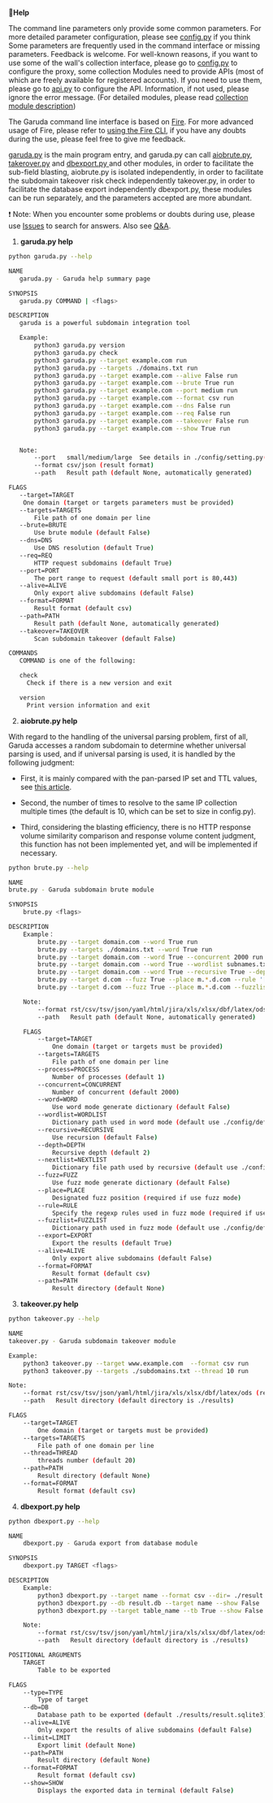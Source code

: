 **🤔Help**

The command line parameters only provide some common parameters. For more detailed parameter configuration, please see [config.py](https://github.com/shmilylty/OneForAll/tree/master/oneforall/config/setting.py) if you think Some parameters are frequently used in the command interface or missing parameters. Feedback is welcome. For well-known reasons, if you want to use some of the wall's collection interface, please go to [config.py](https://github.com/shmilylty/OneForAll/tree/master/oneforall/config/setting.py) to configure the proxy, some collection Modules need to provide APIs (most of which are freely available for registered accounts). If you need to use them, please go to [api.py](https://github.com/shmilylty/OneForAll/tree/master/oneforall/config/api.py) to configure the API. Information, if not used, please ignore the error message. (For detailed modules, please read [collection module description](https://github.com/shmilylty/OneForAll/tree/master/docs/collection_modules.md))

The Garuda command line interface is based on [Fire](https://github.com/google/python-fire/). For more advanced usage of Fire, please refer to [using the Fire CLI](https://github.com/google/Python-fire/blob/master/docs/using-cli.md), if you have any doubts during the use, please feel free to give me feedback.

[garuda.py](https://github.com/shmilylty/OneForAll/tree/master/oneforall/oneforall.py) is the main program entry, and garuda.py can call [aiobrute.py](https://github.com/shmilylty/OneForAll/tree/master/oneforall/aiobrute.py), [takerover.py](https://github.com/shmilylty/OneForAll/tree/master/oneforall/takerover.py) and [dbexport.py ](https://github.com/shmilylty/OneForAll/tree/master/oneforall/dbexport.py) and other modules, in order to facilitate the sub-field blasting, aiobrute.py is isolated independently, in order to facilitate the subdomain takeover risk check independently takeover.py, in order to facilitate the database export independently dbexport.py, these modules can be run separately, and the parameters accepted are more abundant.

❗ Note: When you encounter some problems or doubts during use, please use [Issues](https://github.com/shmilylty/OneForAll/issues) to search for answers. Also see [Q&A](https://github.com/shmilylty/OneForAll/tree/master/docs/Q&A.md).

1. **garuda.py help**

```bash
python garuda.py --help
```
```bash
NAME
   garuda.py - Garuda help summary page

SYNOPSIS
   garuda.py COMMAND | <flags>

DESCRIPTION
   garuda is a powerful subdomain integration tool

   Example:
       python3 garuda.py version
       python3 garuda.py check
       python3 garuda.py --target example.com run
       python3 garuda.py --targets ./domains.txt run
       python3 garuda.py --target example.com --alive False run
       python3 garuda.py --target example.com --brute True run
       python3 garuda.py --target example.com --port medium run
       python3 garuda.py --target example.com --format csv run
       python3 garuda.py --target example.com --dns False run
       python3 garuda.py --target example.com --req False run
       python3 garuda.py --target example.com --takeover False run
       python3 garuda.py --target example.com --show True run


   Note:
       --port   small/medium/large  See details in ./config/setting.py(default small)
       --format csv/json (result format)
       --path   Result path (default None, automatically generated)

FLAGS
   --target=TARGET
    One domain (target or targets parameters must be provided)
   --targets=TARGETS
       File path of one domain per line
   --brute=BRUTE
       Use brute module (default False)
   --dns=DNS
       Use DNS resolution (default True)
   --req=REQ
       HTTP request subdomains (default True)
   --port=PORT
       The port range to request (default small port is 80,443)
   --alive=ALIVE
       Only export alive subdomains (default False)
   --format=FORMAT
       Result format (default csv)
   --path=PATH
       Result path (default None, automatically generated)
   --takeover=TAKEOVER
       Scan subdomain takeover (default False)

COMMANDS
   COMMAND is one of the following:

   check
     Check if there is a new version and exit

   version
     Print version information and exit
```
   
2. **aiobrute.py help**

With regard to the handling of the universal parsing problem, first of all, Garuda accesses a random subdomain to determine whether universal parsing is used, and if universal parsing is used, it is handled by the following judgment: 
- First, it is mainly compared with the pan-parsed IP set and TTL values, see [this article](http://sh3ll.me/archives/201704041222.txt).

- Second, the number of times to resolve to the same IP collection multiple times (the default is 10, which can be set to size in config.py).

- Third, considering the blasting efficiency, there is no HTTP response volume similarity comparison and response volume content judgment,  this function has not been implemented yet, and will be implemented if necessary.


```bash
python brute.py --help
```

```bash
NAME
brute.py - Garuda subdomain brute module

SYNOPSIS
    brute.py <flags>

DESCRIPTION
    Example：
        brute.py --target domain.com --word True run
        brute.py --targets ./domains.txt --word True run
        brute.py --target domain.com --word True --concurrent 2000 run
        brute.py --target domain.com --word True --wordlist subnames.txt run
        brute.py --target domain.com --word True --recursive True --depth 2 run
        brute.py --target d.com --fuzz True --place m.*.d.com --rule '[a-z]' run
        brute.py --target d.com --fuzz True --place m.*.d.com --fuzzlist subnames.txt run

    Note:
        --format rst/csv/tsv/json/yaml/html/jira/xls/xlsx/dbf/latex/ods (result format)
        --path   Result path (default None, automatically generated)

    FLAGS
        --target=TARGET
            One domain (target or targets must be provided)
        --targets=TARGETS
            File path of one domain per line
        --process=PROCESS
            Number of processes (default 1)
        --concurrent=CONCURRENT
            Number of concurrent (default 2000)
        --word=WORD
            Use word mode generate dictionary (default False)
        --wordlist=WORDLIST
            Dictionary path used in word mode (default use ./config/default.py)
        --recursive=RECURSIVE
            Use recursion (default False)
        --depth=DEPTH
            Recursive depth (default 2)
        --nextlist=NEXTLIST
            Dictionary file path used by recursive (default use ./config/default.py)
        --fuzz=FUZZ
            Use fuzz mode generate dictionary (default False)
        --place=PLACE
            Designated fuzz position (required if use fuzz mode)
        --rule=RULE
            Specify the regexp rules used in fuzz mode (required if use fuzz mode)
        --fuzzlist=FUZZLIST
            Dictionary path used in fuzz mode (default use ./config/default.py)
        --export=EXPORT
            Export the results (default True)
        --alive=ALIVE
            Only export alive subdomains (default False)
        --format=FORMAT
            Result format (default csv)
        --path=PATH
            Result directory (default None)
```

3. **takeover.py help**

```bash
python takeover.py --help
```

```bash
NAME
takeover.py - Garuda subdomain takeover module                                                                                                                                 SYNOPSIS                                                                                       takeover.py <flags>                                                                                                                                                               DESCRIPTION

Example:
    python3 takeover.py --target www.example.com  --format csv run
    python3 takeover.py --targets ./subdomains.txt --thread 10 run

Note:
    --format rst/csv/tsv/json/yaml/html/jira/xls/xlsx/dbf/latex/ods (result format)
    --path   Result directory (default directory is ./results)

FLAGS
    --target=TARGET
        One domain (target or targets must be provided)
    --targets=TARGETS
        File path of one domain per line
    --thread=THREAD
        threads number (default 20)
    --path=PATH
        Result directory (default None)
    --format=FORMAT
        Result format (default csv)
```

4. **dbexport.py help**

```bash
python dbexport.py --help
```

```bash
NAME
    dbexport.py - Garuda export from database module

SYNOPSIS
    dbexport.py TARGET <flags>

DESCRIPTION
    Example:
        python3 dbexport.py --target name --format csv --dir= ./result.csv
        python3 dbexport.py --db result.db --target name --show False
        python3 dbexport.py --target table_name --tb True --show False

    Note:
        --format rst/csv/tsv/json/yaml/html/jira/xls/xlsx/dbf/latex/ods (result format)
        --path   Result directory (default directory is ./results)

POSITIONAL ARGUMENTS
    TARGET
        Table to be exported

FLAGS
    --type=TYPE
        Type of target
    --db=DB
        Database path to be exported (default ./results/result.sqlite3)
    --alive=ALIVE
        Only export the results of alive subdomains (default False)
    --limit=LIMIT
        Export limit (default None)
    --path=PATH
        Result directory (default None)
    --format=FORMAT
        Result format (default csv)
    --show=SHOW
        Displays the exported data in terminal (default False)
```
